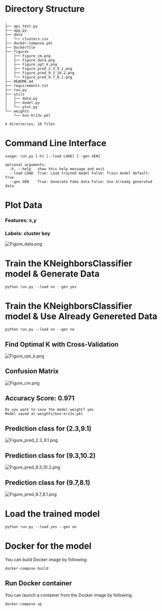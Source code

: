 # Directory Structure
```text
.
├── api_test.py
├── app.py
├── data
│   └── clusters.csv
├── docker-compose.yml
├── Dockerfile
├── figures
│   ├── Figure_cm.png
│   ├── Figure_data.png
│   ├── Figure_opt_k.png
│   ├── Figure_pred_2.3_9.1.png
│   ├── Figure_pred_9.3_10.2.png
│   └── Figure_pred_9.7_8.1.png
├── README.md
├── requirements.txt
├── run.py
├── utils
│   ├── data.py
│   ├── model.py
│   └── plot.py
└── weights
    └── knn-kr13v.pkl

4 directories, 18 files

```
# Command Line Interface
```text
usage: run.py [-h] [--load LOAD] [--gen GEN]

optional arguments:
  -h, --help   show this help message and exit
  --load LOAD  True: Load trained model False: Train model default: True
  --gen GEN    True: Generate Fake data False: Use already generated data
```

# Plot Data
### Features: x,y 
### Labels: cluster key

![Figure_data.png](figures/Figure_data.png)

# Train the KNeighborsClassifier model & Generate Data
```shell
python run.py --load no --gen yes
```

# Train the KNeighborsClassifier model & Use Already Genereted Data
```shell
python run.py --load no --gen no
```
## Find Optimal K with Cross-Validation

![Figure_opt_k.png](figures/Figure_opt_k.png)


## Confusion Matrix

![Figure_cm.png](figures/Figure_cm.png)


## Accuracy Score: 0.971

```text
Do you want to save the model weight? yes
Model saved at weights/knn-kr13v.pkl
```

## Prediction class for (2.3,9.1)

![Figure_pred_2.3_9.1.png](figures/Figure_pred_2.3_9.1.png)

## Prediction class for (9.3,10.2)

![Figure_pred_9.3_10.2.png](figures/Figure_pred_9.3_10.2.png)

## Prediction class for (9.7,8.1)

![Figure_pred_9.7_8.1.png](figures/Figure_pred_9.7_8.1.png)

# Load the trained model

```shell
python run.py --load yes --gen no
```


# Docker for the model

You can build Docker image by following:

```shell 
docker-compose build
```

## Run Docker container

You can launch a container from the Docker image by following:

```shell
docker-compose up
```